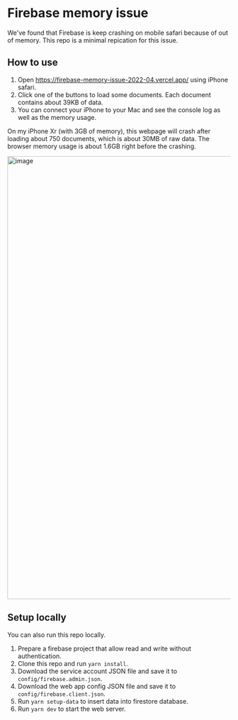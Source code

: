 # Firebase memory issue

We've found that Firebase is keep crashing on mobile safari because of out of memory. This repo is a minimal repication for this issue.

## How to use

1. Open https://firebase-memory-issue-2022-04.vercel.app/ using iPhone safari.
2. Click one of the buttons to load some documents. Each document contains about 39KB of data.
3. You can connect your iPhone to your Mac and see the console log as well as the memory usage.

On my iPhone Xr (with 3GB of memory), this webpage will crash after loading about 750 documents, which is about 30MB of raw data. The browser memory usage is about 1.6GB right before the crashing.

<img width="999" alt="image" src="https://user-images.githubusercontent.com/24715727/161531926-109f82e5-7f4d-4d66-a55a-558da5a78419.png">


## Setup locally

You can also run this repo locally.

1. Prepare a firebase project that allow read and write without authentication.
2. Clone this repo and run `yarn install`.
3. Download the service account JSON file and save it to `config/firebase.admin.json`.
4. Download the web app config JSON file and save it to `config/firebase.client.json`.
5. Run `yarn setup-data` to insert data into firestore database.
6. Run `yarn dev` to start the web server.
